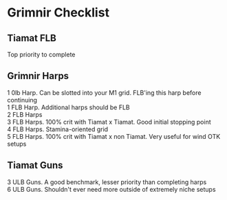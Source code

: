 # Grimnir Checklist
## Tiamat FLB
Top priority to complete  
## Grimnir Harps
1 0lb Harp. Can be slotted into your M1 grid. FLB'ing this harp before continuing  
1 FLB Harp. Additional harps should be FLB  
2 FLB Harps  
3 FLB Harps. 100% crit with Tiamat x Tiamat. Good initial stopping point  
4 FLB Harps. Stamina-oriented grid  
5 FLB Harps. 100% crit with Tiamat x non Tiamat. Very useful for wind OTK setups  
## Tiamat Guns
3 ULB Guns. A good benchmark, lesser priority than completing harps  
6 ULB Guns. Shouldn't ever need more outside of extremely niche setups  
